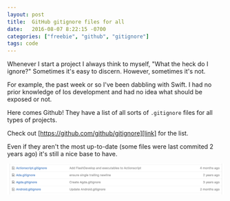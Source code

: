 ```yaml
---
layout: post
title:  GitHub gitignore files for all
date:   2016-08-07 8:22:15 -0700
categories: ["freebie", "github", "gitignore"]
tags: code
---
```


Whenever I start a project I always think to myself, "What the heck do I ignore?" Sometimes it's easy to discern. However, sometimes it's not.

For example, the past week or so I've been dabbling with Swift. I had no prior knowledge of Ios development and had no idea what should be exposed or not.

Here comes Github! They have a list of all sorts of `.gitignore` files for all types of projects.

Check out [https://github.com/github/gitignore][link] for the list.

Even if they aren't the most up-to-date (some files were last commited 2 years ago) it's still a nice base to have.

[link]: https://github.com/github/gitignore

![alt text](https://raw.githubusercontent.com/seimith/seimith.github.io/master/_assets/2016-08-07-assets/img1.png "List of some of the .gitignore files")
